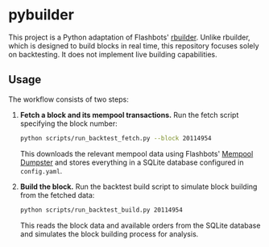 # pybuilder

This project is a Python adaptation of Flashbots' [rbuilder](https://github.com/flashbots/rbuilder). Unlike rbuilder, which is designed to build blocks in real time, this repository focuses solely on backtesting. It does not implement live building capabilities.

## Usage

The workflow consists of two steps:

1. **Fetch a block and its mempool transactions.**
   Run the fetch script specifying the block number:
   ```bash
   python scripts/run_backtest_fetch.py --block 20114954
   ```
   This downloads the relevant mempool data using Flashbots' [Mempool Dumpster](https://mempool-dumpster.flashbots.net/index.html) and stores everything in a SQLite database configured in `config.yaml`.

2. **Build the block.**
   Run the backtest build script to simulate block building from the fetched data:
   ```bash
   python scripts/run_backtest_build.py 20114954
   ```
   This reads the block data and available orders from the SQLite database and simulates the block building process for analysis.
   
